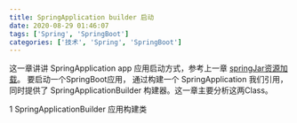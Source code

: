```yaml
---
title: SpringApplication builder 启动
date: 2020-08-29 01:46:07
tags: ['Spring', 'SpringBoot']
categories: ['技术', 'Spring', 'SpringBoot']
---
```


这一章讲讲 SpringApplication app 应用启动方式，参考上一章 [springJar资源加载](/2020/08/28/SpringBootJarLauncher/index.html)。
要启动一个SpringBoot应用， 通过构建一个 SpringApplication 我们引用， 同时提供了 SpringApplicationBuilder 构建器。这一章主要分析这两Class。

1 SpringApplicationBuilder 应用构建类

```
```
